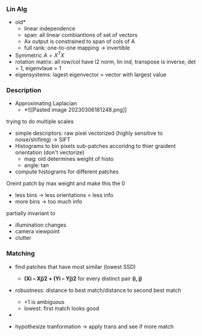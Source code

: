 ### Lin Alg
* old*
	* linear independence
	* span: all linear combiantions of set of vectors
	* Ax output is constrained to span of cols of A
	* full rank: one-to-one mapping -> invertible
* Symmetric $A= X^{T}X$ 
* rotation matrix: all row/col have l2 norm, lin ind, transpose is inverse, det = 1, eigenvlaue = 1
* eigensystems: lagest eigenvector = vector with largest value

### Description
* Approximating Laplacian
	* *![[Pasted image 20230306181248.png]]

trying to do multiple scales
* simple descriptors: raw pixel vectorized (highly sensitive to noise/shifintg) -> SIFT
* Histograms to bin pixels sub-patches accoridng to thier graident orientation (don't vectorize)
	* mag: old determines weight of histo
	* angle: tan
* compute histograms for different patches

Oreint patch by max weight and make this the 0
* less bins -> less orientations = less info
* more bins -> too much info

partially invariant to
* illumination changes
* camera viewpoint
* clutter

### Matching
* find patches that have most similar (lowest SSD)
	* **(Xi – Xj)2 + (Yi – Yj)2** for every distinct pair **(i, j)**
* robustness: distance to best match/distance to second best match 
	* =1 is ambiguous
	* lowest: first match looks good
* 

* hypothesize tranformation -> apply trans and see if more match